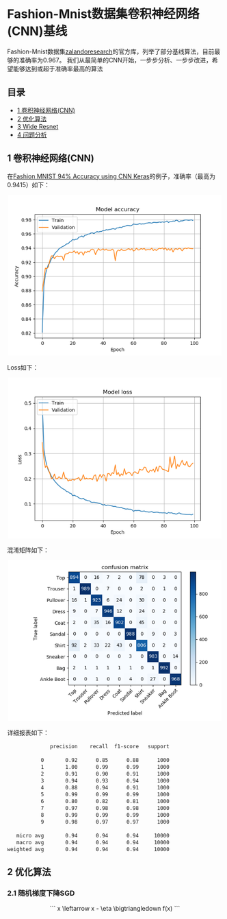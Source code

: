 # Fashion-Mnist数据集卷积神经网络(CNN)基线

Fashion-Mnist数据集[zalandoresearch](https://github.com/zalandoresearch/fashion-mnist)的官方库，列举了部分基线算法，目前最够的准确率为0.967。
我们从最简单的CNN开始，一步步分析、一步步改进，希望能够达到或超于准确率最高的算法

## 目录
- [1 卷积神经网络(CNN)](https://github.com/DenseAI/deep-learning-and-fashion-mnist/tree/master/baseline/cnn#1-卷积神经网络cnn)
- [2 优化算法](https://github.com/DenseAI/deep-learning-and-fashion-mnist/tree/master/baseline#2-mobilenet)
- [3 Wide Resnet](https://github.com/DenseAI/deep-learning-and-fashion-mnist/tree/master/baseline#3-wide-resnet)
- [4 问题分析](https://github.com/DenseAI/deep-learning-and-fashion-mnist/tree/master/baseline#4-问题汇总)


## 1 卷积神经网络(CNN)
在[Fashion MNIST 94% Accuracy using CNN Keras](https://www.kaggle.com/albertbrucelee/fashion-mnist-94-accuracy-using-cnn-keras)的例子，准确率（最高为0.9415）如下：
<p align="center">
  <img width="500" src="/baseline/cnn/images/base_cnn_acc.png" "cnn_acc">
</p>
Loss如下：
<p align="center">
  <img width="500" src="/baseline/cnn/images/base_cnn_loss.png" "cnn_acc">
</p>
混淆矩阵如下：
<p align="center">
  <img width="500" src="/baseline/cnn/images/base_cnn_confusion_matrix.png" "cnn_acc">
</p>
详细报表如下：

```
              precision    recall  f1-score   support

           0       0.92      0.85      0.88      1000
           1       1.00      0.99      0.99      1000
           2       0.91      0.90      0.91      1000
           3       0.94      0.93      0.94      1000
           4       0.88      0.94      0.91      1000
           5       0.99      0.99      0.99      1000
           6       0.80      0.82      0.81      1000
           7       0.97      0.98      0.98      1000
           8       0.99      0.99      0.99      1000
           9       0.98      0.97      0.97      1000

   micro avg       0.94      0.94      0.94     10000
   macro avg       0.94      0.94      0.94     10000
weighted avg       0.94      0.94      0.94     10000
```
## 2 优化算法
### 2.1 随机梯度下降SGD
<p align="center">
```
x \leftarrow  x - \eta \bigtriangledown f(x)
```
</p>

